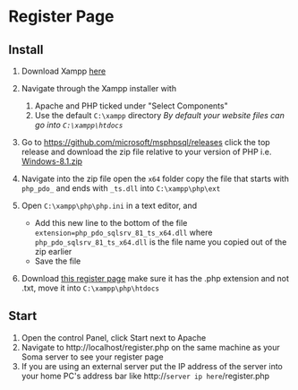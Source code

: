 # Register Page


## Install

1. Download Xampp [here](https://www.apachefriends.org/download.html)
2. Navigate through the Xampp installer with 
   1. Apache and PHP ticked under "Select Components"
   2. Use the default `C:\xampp` directory
   *By default your website files can go into `C:\xampp\htdocs`* 
3. Go to https://github.com/microsoft/msphpsql/releases click the top release and download the zip file relative to your version of PHP i.e. [Windows-8.1.zip](https://github.com/microsoft/msphpsql/releases/download/v5.10.1/Windows-8.1.zip)

4. Navigate into the zip file open the `x64` folder copy the file that starts with `php_pdo_` and ends with `_ts.dll` into `C:\xampp\php\ext`
5. Open `C:\xampp\php\php.ini` in a text editor, and 
   - Add this new line to the bottom of the file  `extension=php_pdo_sqlsrv_81_ts_x64.dll` where `php_pdo_sqlsrv_81_ts_x64.dll` is the file name you copied out of the zip earlier
   - Save the file
6. Download [this register page](https://raw.githubusercontent.com/soma-space/files/main/www/arcanine/register.php) make sure it has the .php extension and not .txt, move it into `C:\xampp\php\htdocs`


##  Start

1. Open the control Panel, click Start next to Apache
2. Navigate to http://localhost/register.php on the same machine as your Soma server to see your register page
3. If you are using an external server put the IP address of the server into your home PC's address bar like http://`server ip here`/register.php

   

